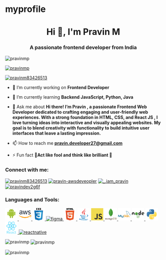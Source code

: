 # myprofile
<h1 align="center">Hi 👋, I'm Pravin M</h1>
<h3 align="center">A passionate frontend developer from India</h3>

<p align="left"> <img src="https://komarev.com/ghpvc/?username=pravinmp&label=Profile%20views&color=0e75b6&style=flat" alt="pravinmp" /> </p>

<p align="left"> <a href="https://github.com/ryo-ma/github-profile-trophy"><img src="https://github-profile-trophy.vercel.app/?username=pravinmp" alt="pravinmp" /></a> </p>

<p align="left"> <a href="https://twitter.com/pravinm83426513" target="blank"><img src="https://img.shields.io/twitter/follow/pravinm83426513?logo=twitter&style=for-the-badge" alt="pravinm83426513" /></a> </p>

- 🔭 I’m currently working on **Frontend Developer**

- 🌱 I’m currently learning **Backend JavaScript, Python, Java**

- 💬 Ask me about **Hi there! I’m Pravin , a passionate Frontend Web Developer dedicated to crafting engaging and user-friendly web experiences. With a strong foundation in HTML, CSS, and React JS , I love turning ideas into interactive and visually appealing websites. My goal is to blend creativity with functionality to build intuitive user interfaces that leave a lasting impression.**

- 📫 How to reach me **pravin.developer27@gmail.com**

- ⚡ Fun fact **🚀Act like fool and think like brilliant 🚀**

<h3 align="left">Connect with me:</h3>
<p align="left">
<a href="https://twitter.com/pravinm83426513" target="blank"><img align="center" src="https://raw.githubusercontent.com/rahuldkjain/github-profile-readme-generator/master/src/images/icons/Social/twitter.svg" alt="pravinm83426513" height="30" width="40" /></a>
<a href="https://linkedin.com/in/pravin-awsdeveopler" target="blank"><img align="center" src="https://raw.githubusercontent.com/rahuldkjain/github-profile-readme-generator/master/src/images/icons/Social/linked-in-alt.svg" alt="pravin-awsdeveopler" height="30" width="40" /></a>
<a href="https://instagram.com/_.iam_pravin" target="blank"><img align="center" src="https://raw.githubusercontent.com/rahuldkjain/github-profile-readme-generator/master/src/images/icons/Social/instagram.svg" alt="_.iam_pravin" height="30" width="40" /></a>
<a href="https://auth.geeksforgeeks.org/user/pravindev2g6f" target="blank"><img align="center" src="https://raw.githubusercontent.com/rahuldkjain/github-profile-readme-generator/master/src/images/icons/Social/geeks-for-geeks.svg" alt="pravindev2g6f" height="30" width="40" /></a>
</p>

<h3 align="left">Languages and Tools:</h3>
<p align="left"> <a href="https://developer.android.com" target="_blank" rel="noreferrer"> <img src="https://raw.githubusercontent.com/devicons/devicon/master/icons/android/android-original-wordmark.svg" alt="android" width="40" height="40"/> </a> <a href="https://aws.amazon.com" target="_blank" rel="noreferrer"> <img src="https://raw.githubusercontent.com/devicons/devicon/master/icons/amazonwebservices/amazonwebservices-original-wordmark.svg" alt="aws" width="40" height="40"/> </a> <a href="https://www.w3schools.com/css/" target="_blank" rel="noreferrer"> <img src="https://raw.githubusercontent.com/devicons/devicon/master/icons/css3/css3-original-wordmark.svg" alt="css3" width="40" height="40"/> </a> <a href="https://www.figma.com/" target="_blank" rel="noreferrer"> <img src="https://www.vectorlogo.zone/logos/figma/figma-icon.svg" alt="figma" width="40" height="40"/> </a> <a href="https://www.w3.org/html/" target="_blank" rel="noreferrer"> <img src="https://raw.githubusercontent.com/devicons/devicon/master/icons/html5/html5-original-wordmark.svg" alt="html5" width="40" height="40"/> </a> <a href="https://www.java.com" target="_blank" rel="noreferrer"> <img src="https://raw.githubusercontent.com/devicons/devicon/master/icons/java/java-original.svg" alt="java" width="40" height="40"/> </a> <a href="https://developer.mozilla.org/en-US/docs/Web/JavaScript" target="_blank" rel="noreferrer"> <img src="https://raw.githubusercontent.com/devicons/devicon/master/icons/javascript/javascript-original.svg" alt="javascript" width="40" height="40"/> </a> <a href="https://www.mongodb.com/" target="_blank" rel="noreferrer"> <img src="https://raw.githubusercontent.com/devicons/devicon/master/icons/mongodb/mongodb-original-wordmark.svg" alt="mongodb" width="40" height="40"/> </a> <a href="https://www.mysql.com/" target="_blank" rel="noreferrer"> <img src="https://raw.githubusercontent.com/devicons/devicon/master/icons/mysql/mysql-original-wordmark.svg" alt="mysql" width="40" height="40"/> </a> <a href="https://nodejs.org" target="_blank" rel="noreferrer"> <img src="https://raw.githubusercontent.com/devicons/devicon/master/icons/nodejs/nodejs-original-wordmark.svg" alt="nodejs" width="40" height="40"/> </a> <a href="https://www.python.org" target="_blank" rel="noreferrer"> <img src="https://raw.githubusercontent.com/devicons/devicon/master/icons/python/python-original.svg" alt="python" width="40" height="40"/> </a> <a href="https://reactjs.org/" target="_blank" rel="noreferrer"> <img src="https://raw.githubusercontent.com/devicons/devicon/master/icons/react/react-original-wordmark.svg" alt="react" width="40" height="40"/> </a> <a href="https://reactnative.dev/" target="_blank" rel="noreferrer"> <img src="https://reactnative.dev/img/header_logo.svg" alt="reactnative" width="40" height="40"/> </a> </p>

<p><img align="left" src="https://github-readme-stats.vercel.app/api/top-langs?username=pravinmp&show_icons=true&locale=en&layout=compact" alt="pravinmp" /></p>

<p>&nbsp;<img align="center" src="https://github-readme-stats.vercel.app/api?username=pravinmp&show_icons=true&locale=en" alt="pravinmp" /></p>

<p><img align="center" src="https://github-readme-streak-stats.herokuapp.com/?user=pravinmp&" alt="pravinmp" /></p>
